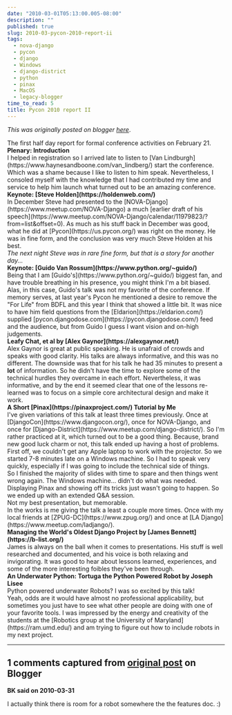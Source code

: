 ```yaml
---
date: "2010-03-01T05:13:00.005-08:00"
description: ""
published: true
slug: 2010-03-pycon-2010-report-ii
tags:
  - nova-django
  - pycon
  - django
  - Windows
  - django-district
  - python
  - pinax
  - MacOS
  - legacy-blogger
time_to_read: 5
title: Pycon 2010 report II
---
```


_This was originally posted on blogger [here](https://pydanny.blogspot.com/2010/03/pycon-2010-report-ii.html)_.

<div>The first half day report for formal conference activities on February 21.</div><div>
</div><div><b>Plenary: Introduction</b></div><div>
</div><div>I helped in registration so I arrived late to listen to [Van Lindburgh](https://www.haynesandboone.com/van_lindberg/) start the conference. Which was a shame because I like to listen to him speak. Nevertheless, I consoled myself with the knowledge that I had contributed my time and service to help him launch what turned out to be an amazing conference.</div><div>
</div><div><b>Keynote: [Steve Holden](https://holdenweb.com/)</b></div><div>
</div><div>In December Steve had presented to the [NOVA-Django](https://www.meetup.com/NOVA-Django) a much [earlier draft of his speech](https://www.meetup.com/NOVA-Django/calendar/11979823/?from=list&offset=0). As much as his stuff back in December was good, what he did at [Pycon](https://us.pycon.org/) was right on the money. He was in fine form, and the conclusion was very much Steve Holden at his best.</div><div>
</div><div><i>The next night Steve was in rare fine form, but that is a story for another day...</i></div><div>
</div><div><b>Keynote: [Guido Van Rossum](https://www.python.org/~guido/)</b></div><div>
</div><div>Being that I am [Guido's](https://www.python.org/~guido/) biggest fan, and have trouble breathing in his presence, you might think I'm a bit biased. Alas, in this case, Guido's talk was not my favorite of the conference. If memory serves, at last year's Pycon he mentioned a desire to remove the "For Life" from BDFL and this year I think that showed a little bit. It was nice to have him field questions from the [Eldarion](https://eldarion.com/) supplied [pycon.djangodose.com](https://pycon.djangodose.com/) feed and the audience, but from Guido I guess I want vision and on-high judgements.</div><div>
</div><div><b>Leafy Chat, et al by [Alex Gaynor](https://alexgaynor.net/)</b></div><div>
</div><div>Alex Gaynor is great at public speaking. He is unafraid of crowds and speaks with good clarity. His talks are always informative, and this was no different. The downside was that for his talk he had 35 minutes to present a <b>lot</b> of information. So he didn't have the time to explore some of the technical hurdles they overcame in each effort. Nevertheless, it was informative, and by the end it seemed clear that one of the lessons re-learned was to focus on a simple core architectural design and make it work.</div><div>
</div><div><b>A Short [Pinax](https://pinaxproject.com/) Tutorial by Me</b></div><div>
</div><div>I've given variations of this talk at least three times previously. Once at [DjangoCon](https://www.djangocon.org/), once for NOVA-Django, and once for [Django-District](https://www.meetup.com/django-district/). So I'm rather practiced at it, which turned out to be a good thing. Because, brand new good luck charm or not, this talk ended up having a host of problems.</div><div>
</div><div>First off, we couldn't get any Apple laptop to work with the projector. So we started 7-8 minutes late on a Windows machine. So I had to speak very quickly, especially if I was going to include the technical side of things. </div><div>
</div><div>So I finished the majority of slides with time to spare and then things went wrong again. The Windows machine... didn't do what was needed. Displaying Pinax and showing off its tricks just wasn't going to happen. So we ended up with an extended Q&amp;A session.</div><div>
</div><div>Not my best presentation, but memorable. </div><div>
</div><div>In the works is me giving the talk a least a couple more times. Once with my local friends at [ZPUG-DC](https://www.zpug.org/) and once at [LA Django](https://www.meetup.com/ladjango/).</div><div>
</div><div><b>Managing the World's Oldest Django Project by [James Bennett](https://b-list.org/)</b></div><div>
</div><div>James is always on the ball when it comes to presentations. His stuff is well researched and documented, and his voice is both relaxing and invigorating. It was good to hear about lessons learned, experiences, and some of the more interesting foibles they've been through. </div><div>
</div><div><b>An Underwater Python: Tortuga the Python Powered Robot by Joseph Lisee</b></div><div>
</div><div>Python powered underwater Robots? I was so excited by this talk! </div><div>
</div><div>Yeah, odds are it would have almost no professional applicability, but sometimes you just have to see what other people are doing with one of your favorite tools. I was impressed by the energy and creativity of the students at the [Robotics group at the University of Maryland](https://ram.umd.edu/) and am trying to figure out how to include robots in my next project. </div>

---

## 1 comments captured from [original post](https://pydanny.blogspot.com/2010/03/pycon-2010-report-ii.html) on Blogger

**BK said on 2010-03-31**

I actually think there is room for a robot somewhere the the features doc. :)

